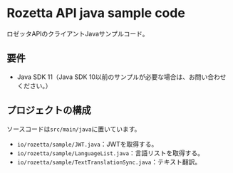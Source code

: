 # Rozetta API java sample code

ロゼッタAPIのクライアントJavaサンプルコード。

## 要件

* Java SDK 11（Java SDK 10以前のサンプルが必要な場合は、お問い合わせください。）

## プロジェクトの構成

ソースコードは`src/main/java`に置いています。

* `io/rozetta/sample/JWT.java`：JWTを取得する。
* `io/rozetta/sample/LanguageList.java`：言語リストを取得する。
* `io/rozetta/sample/TextTranslationSync.java`：テキスト翻訳。
